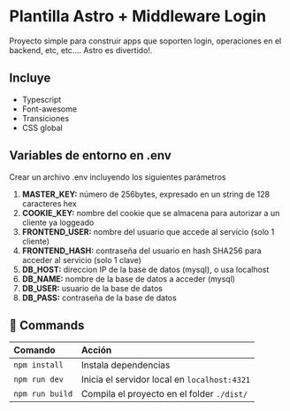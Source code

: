 # Plantilla Astro + Middleware Login
Proyecto simple para construir apps que soporten login, operaciones en el backend, etc, etc....
Astro es divertido!.

## Incluye
* Typescript
* Font-awesome
* Transiciones
* CSS global

## Variables de entorno en .env
Crear un archivo .env incluyendo los siguientes parámetros
1. **MASTER_KEY:** número de 256bytes, expresado en un string de 128 caracteres hex
2. **COOKIE_KEY:** nombre del cookie que se almacena para autorizar a un cliente ya loggeado
3. **FRONTEND_USER:** nombre del usuario que accede al servicio (solo 1 cliente)
4. **FRONTEND_HASH:** contraseña del usuario en hash SHA256 para acceder al 
servicio (solo 1 clave)
5. **DB_HOST:** direccion IP de la base de datos (mysql), o usa localhost
6. **DB_NAME:** nombre de la base de datos a acceder (mysql)
7. **DB_USER:** usuario de la base de datos
8. **DB_PASS:** contraseña de la base de datos

## 🧞 Commands

| Comando                   | Acción                                           |
| :------------------------ | :----------------------------------------------- |
| `npm install`             | Instala dependencias                             |
| `npm run dev`             | Inicia el servidor local en `localhost:4321`     |
| `npm run build`           | Compila el proyecto en el folder `./dist/`       |
